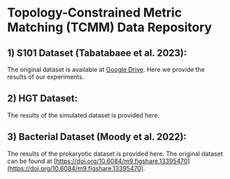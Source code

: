 # Topology-Constrained Metric Matching (TCMM) Data Repository


## 1) S101 Dataset (Tabatabaee et al. 2023):
The original dataset is available at [Google Drive](https://drive.google.com/file/d/13ZrOhOliKCEpXebBlMg01WlRTGmnCXza/view). Here we provide the results of our experiments.

## 2) HGT Dataset:
The results of the simulated dataset is provided here.

## 3) Bacterial Dataset (Moody et al. 2022):
The results of the prokaryotic dataset is provided here. The original dataset can be found at [https://doi.org/10.6084/m9.figshare.13395470](https://doi.org/10.6084/m9.figshare.13395470).
